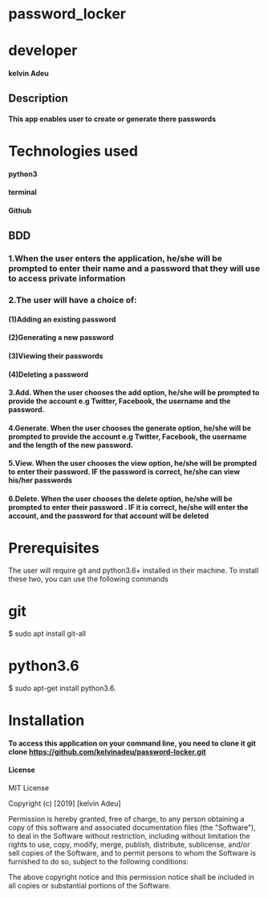 # password_locker

# developer
#### kelvin Adeu

## Description
#### This app enables user to create or generate there passwords
# Technologies used
####  python3
####  terminal
####  Github
## BDD
### 1.When the user enters the application, he/she will be prompted to enter their name and a password that they will use to access private information

### 2.The user will have a choice of:
#### (1)Adding an existing password
#### (2)Generating a new password
#### (3)Viewing their passwords
#### (4)Deleting a password

#### 3.Add. When the user chooses the add option, he/she will be prompted to provide the account e.g Twitter, Facebook, the username and the password.

#### 4.Generate. When the user chooses the generate option, he/she will be prompted to provide the account e.g Twitter, Facebook, the username and the length of the new password.

#### 5.View. When the user chooses the view option, he/she will be prompted to enter their password. IF the password is correct, he/she can view his/her passwords

#### 6.Delete. When the user chooses the delete option, he/she will be prompted to enter their password . IF it is correct, he/she will enter the account, and the password for that account will be deleted

# Prerequisites
The user will require git and python3.6+ installed in their machine. To install these two, you can use the following commands

# git
$ sudo apt install git-all

# python3.6
$ sudo apt-get install python3.6.
# Installation
#### To access this application on your command line, you need to clone it git clone https://github.com/kelvinadeu/password-locker.git
#### License
MIT License

Copyright (c) [2019] [kelvin Adeu]

Permission is hereby granted, free of charge, to any person obtaining a copy
of this software and associated documentation files (the "Software"), to deal
in the Software without restriction, including without limitation the rights
to use, copy, modify, merge, publish, distribute, sublicense, and/or sell
copies of the Software, and to permit persons to whom the Software is
furnished to do so, subject to the following conditions:

The above copyright notice and this permission notice shall be included in all
copies or substantial portions of the Software.
